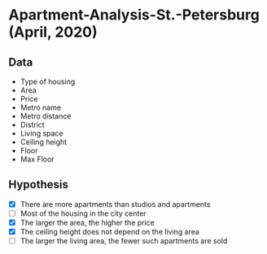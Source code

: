 # Apartment-Analysis-St.-Petersburg (April, 2020)
## Data 

* Type of housing
* Area
* Price
* Metro name
* Metro distance
* District
* Living space
* Ceiling height
* Floor
* Max Floor

## Hypothesis
- [x] There are more apartments than studios and apartments
- [ ] Most of the housing in the city center
- [x] The larger the area, the higher the price
- [x] The ceiling height does not depend on the living area
- [ ] The larger the living area, the fewer such apartments are sold 
